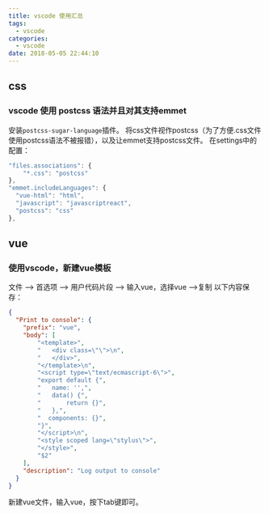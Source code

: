 ```yaml
---
title: vscode 使用汇总
tags:
  - vscode
categories:
  - vscode
date: 2018-05-05 22:44:10
---
```

## css
### vscode 使用 postcss 语法并且对其支持emmet
安装`postcss-sugar-language`插件。
将css文件视作postcss（为了方便.css文件使用postcss语法不被报错），以及让emmet支持postcss文件。
在settings中的配置：
``` js
"files.associations": {
    "*.css": "postcss"
},
"emmet.includeLanguages": {
  "vue-html": "html",
  "javascript": "javascriptreact",
  "postcss": "css"
},
```

## vue
### 使用vscode，新建vue模板
文件 --> 首选项 --> 用户代码片段 --> 输入vue，选择vue -->复制 以下内容保存：
``` json
{    
  "Print to console": {
    "prefix": "vue",
    "body": [
        "<template>",
        "   <div class=\"\">\n",
        "   </div>",
        "</template>\n",
        "<script type=\"text/ecmascript-6\">",
        "export default {",
        "   name: '',",
        "   data() {",
        "       return {}",
        "   },",
        "  components: {}",
        "}",
        "</script>\n",
        "<style scoped lang=\"stylus\">",
        "</style>",
        "$2"
    ],
    "description": "Log output to console"
  }
}
```
新建vue文件，输入vue，按下tab键即可。